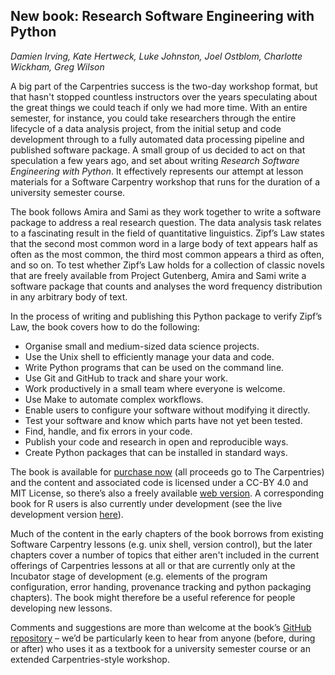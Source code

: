 ## New book: Research Software Engineering with Python

*Damien Irving, Kate Hertweck, Luke Johnston, Joel Ostblom, Charlotte Wickham, Greg Wilson*

A big part of the Carpentries success is the two-day workshop format,
but that hasn't stopped countless instructors over the years speculating
about the great things we could teach if only we had more time.
With an entire semester, for instance,
you could take researchers through the entire lifecycle of a data analysis project,
from the initial setup and code development
through to a fully automated data processing pipeline and published software package.
A small group of us decided to act on that speculation a few years ago,
and set about writing *Research Software Engineering with Python*.
It effectively represents our attempt at lesson materials for a Software Carpentry workshop
that runs for the duration of a university semester course. 

The book follows Amira and Sami as they work together to write a software package to address a real research question.
The data analysis task relates to a fascinating result in the field of quantitative linguistics.
Zipf’s Law states that the second most common word in a large body of text appears half as often as the most common,
the third most common appears a third as often, and so on.
To test whether Zipf’s Law holds for a collection of classic novels that are freely available from Project Gutenberg,
Amira and Sami write a software package that counts and analyses the word frequency distribution in any arbitrary body of text.

In the process of writing and publishing this Python package to verify Zipf’s Law, the book covers how to do the following:

- Organise small and medium-sized data science projects.
- Use the Unix shell to efficiently manage your data and code.
- Write Python programs that can be used on the command line.
- Use Git and GitHub to track and share your work.
- Work productively in a small team where everyone is welcome.
- Use Make to automate complex workflows.
- Enable users to configure your software without modifying it directly.
- Test your software and know which parts have not yet been tested.
- Find, handle, and fix errors in your code.
- Publish your code and research in open and reproducible ways.
- Create Python packages that can be installed in standard ways.

The book is available for
[purchase now](https://www.routledge.com/Research-Software-Engineering-with-Python-Building-software-that-makes/Irving-Hertweck-Johnston-Ostblom-Wickham-Wilson/p/book/9780367698324)
(all proceeds go to The Carpentries)
and the content and associated code is licensed under a CC-BY 4.0 and MIT License,
so there’s also a freely available [web version](https://merely-useful.tech/py-rse/).
A corresponding book for R users is also currently under development
(see the live development version [here](https://merely-useful.tech/r-rse/)).

Much of the content in the early chapters of the book borrows from existing Software Carpentry lessons (e.g. unix shell, version control),
but the later chapters cover a number of topics that either aren't included in the current offerings of Carpentries lessons at all
or that are currently only at the Incubator stage of development
(e.g. elements of the program configuration, error handing, provenance tracking and python packaging chapters).
The book might therefore be a useful reference for people developing new lessons. 

Comments and suggestions are more than welcome at the book’s [GitHub repository](https://github.com/merely-useful/py-rse) –
we’d be particularly keen to hear from anyone (before, during or after)
who uses it as a textbook for a university semester course or an extended Carpentries-style workshop. 
